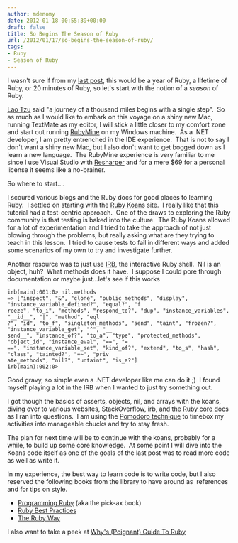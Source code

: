 ```yaml
---
author: mdenomy
date: 2012-01-18 00:55:39+00:00
draft: false
title: So Begins The Season of Ruby
url: /2012/01/17/so-begins-the-season-of-ruby/
tags:
- Ruby
- Season of Ruby
---
```


I wasn't sure if from my [last post](http://mdenomy.wordpress.com/2011/12/23/i-hate-year-end-lists/), this would be a year of Ruby, a lifetime of Ruby, or 20 minutes of Ruby, so let's start with the notion of a _season_ of Ruby.

[Lao Tzu](http://www.quotationspage.com/quote/24004.html) said "a journey of a thousand miles begins with a single step".  So as much as I would like to embark on this voyage on a shiny new Mac, running TextMate as my editor, I will stick a little closer to my comfort zone and start out running [RubyMine](http://www.jetbrains.com/ruby/) on my Windows machine.  As a .NET developer, I am pretty entrenched in the IDE experience.  That is not to say I don't want a shiny new Mac, but I also don't want to get bogged down as I learn a new language.  The RubyMine experience is very familiar to me since I use Visual Studio with [Resharper](http://www.jetbrains.com/resharper/) and for a mere $69 for a personal license it seems like a no-brainer.

So where to start....

I scoured various blogs and the Ruby docs for good places to learning Ruby.  I settled on starting with the [Ruby Koans](http://rubykoans.com/) site.  I really like that this tutorial had a test-centric approach.  One of the draws to exploring the Ruby community is that testing is baked into the culture.  The Ruby Koans allowed for a lot of experimentation and I tried to take the approach of not just blowing through the problems, but really asking what are they trying to teach in this lesson.  I tried to cause tests to fail in different ways and added some scenarios of my own to try and investigate further.

Another resource was to just use [IRB](http://en.wikipedia.org/wiki/Interactive_Ruby_Shell), the interactive Ruby shell.  Nil is an object, huh?  What methods does it have.  I suppose I could pore through documentation or maybe just...let's see if this works


``` 
irb(main):001:0> nil.methods
=> ["inspect", "&", "clone", "public_methods", "display", "instance_variable_defined?", "equal?", "f
reeze", "to_i", "methods", "respond_to?", "dup", "instance_variables", "__id__", "|", "method", "eql
?", "id", "to_f", "singleton_methods", "send", "taint", "frozen?", "instance_variable_get", "^", "__
send__", "instance_of?", "to_a", "type", "protected_methods", "object_id", "instance_eval", "==", "=
==", "instance_variable_set", "kind_of?", "extend", "to_s", "hash", "class", "tainted?", "=~", "priv
ate_methods", "nil?", "untaint", "is_a?"]
irb(main):002:0>
```
Good gravy, so simple even a .NET developer like me can do it ;)  I found myself playing a lot in the IRB when I wanted to just try something out.

I got though the basics of asserts, objects, nil, and arrays with the koans, diving over to various websites, StackOverflow, irb, and the [Ruby core docs](http://ruby-doc.org/core-1.9.3/) as I ran into questions.  I am using the [Pomodoro technique](http://www.pomodorotechnique.com/) to timebox my activities into manageable chucks and try to stay fresh.

The plan for next time will be to continue with the koans, probably for a while, to build up some core knowledge.  At some point I will dive into the Koans code itself as one of the goals of the last post was to read more code as well as write it.

In my experience, the best way to learn code is to write code, but I also reserved the following books from the library to have around as  references and for tips on style.

* [Programming Ruby](http://www.amazon.com/Programming-Ruby-1-9-Pragmatic-Programmers/dp/1934356085) (aka the pick-ax book)
* [Ruby Best Practices](http://www.amazon.com/Ruby-Best-Practices-Gregory-Brown/dp/0596523009)
* [The Ruby Way](http://www.amazon.com/Ruby-Way-Second-Techniques-Programming/dp/0672328844)

I also want to take a peek at [Why's (Poignant) Guide To Ruby](http://mislav.uniqpath.com/poignant-guide/)
